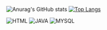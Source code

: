 ![Anurag's GitHub stats](https://github-readme-stats.vercel.app/api?username=Higor3D&show_icons=true&theme=omni) [![Top Langs](https://github-readme-stats.vercel.app/api/top-langs/?username=Higor3D&theme=omni)](https://github.com/Higor3D/github-readme-stats)

![HTML](https://img.shields.io/badge/HTML-239120?style=for-the-badge&logo=html5&logoColor=white)
![JAVA](https://img.shields.io/badge/Java-ED8B00?style=for-the-badge&logo=openjdk&logoColor=white)
![MYSQL](https://img.shields.io/badge/MySQL-005C84?style=for-the-badge&logo=mysql&logoColor=white)

